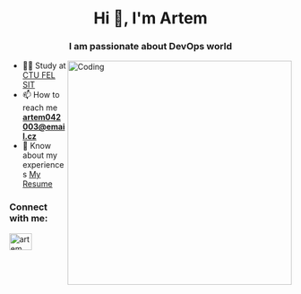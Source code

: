 <h1 align="center">Hi 👋, I'm Artem</h1>
<h3 align="center">I am passionate about DevOps world</h3>
<img align="right" alt="Coding" width="400" src="https://media.istockphoto.com/id/1161702497/vector/team-of-programmer-concept-with-devops-software-development-practices-methodology-vector.jpg?s=612x612&w=0&k=20&c=5cqLQaudaYaXv3OdYQHjt-F-LhcuOiBhXWtHLMwj4PU=">

- 👨‍🎓 Study at [CTU FEL SIT](https://sit.fel.cvut.cz/)
- 📫 How to reach me **artem042003@email.cz**
- 📄 Know about my experiences [My Resume](https://docs.google.com/document/d/1gHSmBJmfDoBq_UM0pZlGY_SIrMDzkq9VC6-K2w250KE/edit?usp=drive_link)


<h3 align="left">Connect with me:</h3>
<p align="left">
<a href="https://linkedin.com/in/artem-aivazian-a18414261" target="blank"><img align="center" src="https://raw.githubusercontent.com/rahuldkjain/github-profile-readme-generator/master/src/images/icons/Social/linked-in-alt.svg" alt="artem aivazian" height="30" width="40" /></a>
</p>
